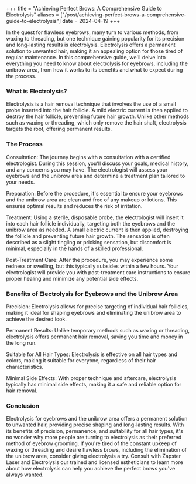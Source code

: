 +++
title = "Achieving Perfect Brows: A Comprehensive Guide to Electrolysis"
aliases = ["/post/achieving-perfect-brows-a-comprehensive-guide-to-electrolysis"]
date = 2024-04-19
+++

In the quest for flawless eyebrows, many turn to various methods, from waxing to threading, but one technique gaining popularity for its precision and long-lasting results is electrolysis. Electrolysis offers a permanent solution to unwanted hair, making it an appealing option for those tired of regular maintenance. In this comprehensive guide, we'll delve into everything you need to know about electrolysis for eyebrows, including the unibrow area, from how it works to its benefits and what to expect during the process.

### What is Electrolysis?

Electrolysis is a hair removal technique that involves the use of a small probe inserted into the hair follicle. A mild electric current is then applied to destroy the hair follicle, preventing future hair growth. Unlike other methods such as waxing or threading, which only remove the hair shaft, electrolysis targets the root, offering permanent results.

### The Process

Consultation: The journey begins with a consultation with a certified electrologist. During this session, you'll discuss your goals, medical history, and any concerns you may have. The electrologist will assess your eyebrows and the unibrow area and determine a treatment plan tailored to your needs.

Preparation: Before the procedure, it's essential to ensure your eyebrows and the unibrow area are clean and free of any makeup or lotions. This ensures optimal results and reduces the risk of irritation.

Treatment: Using a sterile, disposable probe, the electrologist will insert it into each hair follicle individually, targeting both the eyebrows and the unibrow area as needed. A small electric current is then applied, destroying the follicle and preventing future hair growth. The sensation is often described as a slight tingling or pricking sensation, but discomfort is minimal, especially in the hands of a skilled professional.

Post-Treatment Care: After the procedure, you may experience some redness or swelling, but this typically subsides within a few hours. Your electrologist will provide you with post-treatment care instructions to ensure proper healing and minimize any potential side effects.

### Benefits of Electrolysis for Eyebrows and the Unibrow Area

Precision: Electrolysis allows for precise targeting of individual hair follicles, making it ideal for shaping eyebrows and eliminating the unibrow area to achieve the desired look.

Permanent Results: Unlike temporary methods such as waxing or threading, electrolysis offers permanent hair removal, saving you time and money in the long run.

Suitable for All Hair Types: Electrolysis is effective on all hair types and colors, making it suitable for everyone, regardless of their hair characteristics.

Minimal Side Effects: With proper technique and aftercare, electrolysis typically has minimal side effects, making it a safe and reliable option for hair removal.

### Conclusion

Electrolysis for eyebrows and the unibrow area offers a permanent solution to unwanted hair, providing precise shaping and long-lasting results. With its benefits of precision, permanence, and suitability for all hair types, it's no wonder why more people are turning to electrolysis as their preferred method of eyebrow grooming. If you're tired of the constant upkeep of waxing or threading and desire flawless brows, including the elimination of the unibrow area, consider giving electrolysis a try. Consult with Zapster Laser and Electrolysis our trained and licensed estheticians to learn more about how electrolysis can help you achieve the perfect brows you've always wanted.